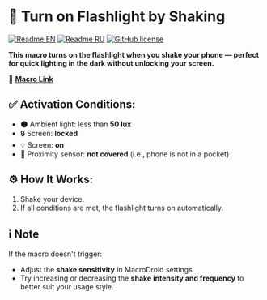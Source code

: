 # 🔦 Turn on Flashlight by Shaking

[![Readme EN](https://img.shields.io/badge/README-EN-blue.svg)](./README.md)
[![Readme RU](https://img.shields.io/badge/README-RU-blue.svg)](./README_RU.md)
[![GitHub license](https://img.shields.io/badge/license-MIT-458a7b.svg)](../LICENSE)

**This macro turns on the flashlight when you shake your phone — perfect for quick lighting in the dark without unlocking your screen.**

📲 **[Macro Link](https://www.macrodroidlink.com/macrostore?id=134)**

## ✅ Activation Conditions:
- 🌑 Ambient light: less than **50 lux**
- 🔒 Screen: **locked**
- 💡 Screen: **on**
- 📏 Proximity sensor: **not covered** (i.e., phone is not in a pocket)

## ⚙️ How It Works:
1. Shake your device.
2. If all conditions are met, the flashlight turns on automatically.

## ℹ️ Note
If the macro doesn't trigger:
- Adjust the **shake sensitivity** in MacroDroid settings.
- Try increasing or decreasing the **shake intensity and frequency** to better suit your usage style.


